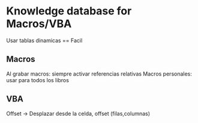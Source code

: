 # Knowledge database for Macros/VBA
Usar tablas dinamicas == Facil

## Macros
Al grabar macros: siempre activar referencias relativas
Macros personales: usar para todos los libros

## VBA
Offset -> Desplazar desde la celda, offset (filas,columnas)
